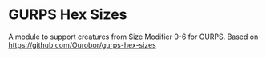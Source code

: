 # GURPS Hex Sizes
A module to support creatures from Size Modifier 0-6 for GURPS. Based on https://github.com/Ourobor/gurps-hex-sizes
